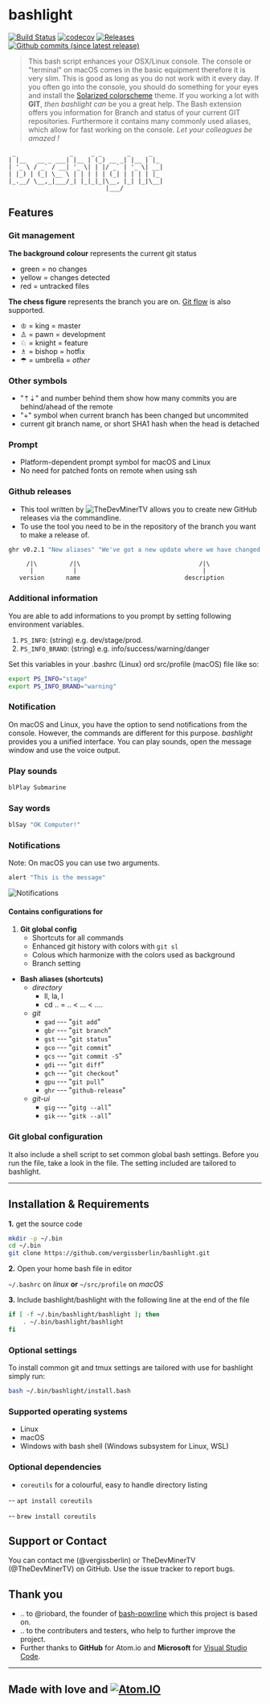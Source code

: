 

# bashlight

[![Build Status](https://travis-ci.org/vergissberlin/bashlight.svg?branch=master)](https://travis-ci.org/vergissberlin/bashlight)
[![codecov](https://codecov.io/gh/vergissberlin/bashlight/branch/master/graph/badge.svg)](https://codecov.io/gh/vergissberlin/bashlight)
[![Releases](https://img.shields.io/github/release/vergissberlin/bashlight.svg)](https://github.com/vergissberlin/bashlight/releases)
[![Github commits (since latest release)](https://img.shields.io/github/commits-since/vergissberlin/bashlight/latest.svg)](https://github.com/vergissberlin/bashlight/commits)

> This bash script enhances your OSX/Linux console.
> The console or "terminal" on macOS comes in the basic equipment therefore it is very slim. This is good as long as you do not work with it every day. If you often go into the console, you should do something for your eyes and install the [Solarized colorscheme](https://github.com/altercation/solarized) theme.
> If you working a lot with **GIT**, *then bashlight can* be you a great help. The Bash extension offers you information for Branch and status of your current GIT repositories.
> Furthermore it contains many commonly used aliases, which allow for fast working on the console. *Let your colleagues be amazed !*

```code
 _               _     _ _       _     _
| |__   __ _ ___| |__ | (_) __ _| |__ | |_
| '_ \ / _` / __| '_ \| | |/ _` | '_ \| __|
| |_) | (_| \__ \ | | | | | (_| | | | | |_
|_.__/ \__,_|___/_| |_|_|_|\__, |_| |_|\__|
                           |___/

```

## Features

### Git management

**The background colour** represents the current git status

- green = no changes
- yellow = changes detected
- red = untracked files

**The chess figure** represents the branch you are on. [Git flow](https://github.com/nvie/gitflow) is also supported.

- ♔ = king = master
- ♙ = pawn = development
- ♘ = knight = feature
- ♗ = bishop = hotfix
- ☂ = umbrella = *other*

### Other symbols

- "⇡⇣" and number behind them show how many commits you are behind/ahead of the remote
- "+"  symbol when current branch has been changed but uncommited
- current git branch name, or short SHA1 hash when the head is detached

### Prompt

- Platform-dependent prompt symbol for macOS and Linux
- No need for patched fonts on remote when using ssh

### Github releases

- This tool written by ![TheDevMinerTV](https://github.com/TheDevMinerTV) allows you to create new GitHub releases via the commandline.
- To use the tool you need to be in the repository of the branch you want to make a release of.

```bash
ghr v0.2.1 "New aliases" "We've got a new update where we have changed a lot of aliases"
```

         /|\         /|\                                 /|\
          |           |                                   |
       version      name                             description

### Additional information

You are able to add informations to you prompt by setting following environment variables.

1. ``PS_INFO``: (string) e.g. dev/stage/prod.
2. ``PS_INFO_BRAND``: (string) e.g. info/success/warning/danger

Set this variables in your .bashrc (Linux) ord src/profile (macOS) file like so:

```bash
export PS_INFO="stage"
export PS_INFO_BRAND="warning"
```

### Notification

On macOS and Linux, you have the option to send notifications from the console. However, the commands are different for this purpose. *bashlight* provides you a unified interface. You can play sounds, open the message window and use the voice output.

### Play sounds

```bash
blPlay Submarine
```

### Say words

```bash
blSay "OK Computer!"
```

### Notifications

Note: On macOS you can use two arguments.

```bash
alert "This is the message"
```

![Notifications](https://farm6.staticflickr.com/5568/15131688612_12f1cd7a2b_o.png)

#### Contains configurations for

1. **Git global config**
   - Shortcuts for all commands
   - Enhanced git history with colors with ```git sl```
   - Colous which harmonize with the colors used as background
   - Branch setting

- **Bash aliases (shortcuts)**
  - _directory_
    - ll, la, l
    - cd .. = .. < ... < ....
  - _git_
    - `gad` --- "`git add`"
    - `gbr` --- "`git branch`"
    - `gst` --- "`git status`"
    - `gco` --- "`git commit`"
    - `gcs` --- "`git commit -S`"
    - `gdi` --- "`git diff`"
    - `gch` --- "`git checkout`"
    - `gpu` --- "`git pull`"
    - `ghr` --- "`github-release`"
  - _git-ui_
    - `gig` --- "`gitg --all`"
    - `gik` --- "`gitk --all`"

### Git global configuration

It also include a shell script to set common global bash settings. Before you run the file, take a look in the file. The setting included are tailored to bashlight.

---

## Installation & Requirements

**1.** get the source code

```bash
mkdir -p ~/.bin
cd ~/.bin
git clone https://github.com/vergissberlin/bashlight.git
```

**2.** Open your home bash file in editor

``~/.bashrc`` on *linux* **or** ``~/src/profile`` on *macOS*

**3.** Include bashlight/bashlight with the following line at the end of the file

```bash
if [ -f ~/.bin/bashlight/bashlight ]; then
    . ~/.bin/bashlight/bashlight
fi
```

### Optional settings

To install common git and tmux settings are tailored with use for bashlight simply run:

```bash
bash ~/.bin/bashlight/install.bash
```

### Supported operating systems

- Linux
- macOS
- Windows with bash shell (Windows subsystem for Linux, WSL)

### Optional dependencies

- `coreutils` for a colourful, easy to handle directory listing

-- `apt install coreutils`

-- `brew install coreutils`

## Support or Contact

You can contact me (@vergissberlin) or TheDevMinerTV (@TheDevMinerTV) on GitHub. Use the issue tracker to report bugs.

## Thank you

- .. to @riobard, the founder of [bash-powrline](https://github.com/riobard/bash-powerline) which this project is based on.
- .. to the contributers and testers, who help to further improve the project.
- Further thanks to **GitHub** for Atom.io and **Microsoft** for [Visual Studio Code](https://code.visualstudio.com).

---

## Made with love and [![Atom.IO](http://github-atom-io-herokuapp-com.global.ssl.fastly.net/assets/logo-4e073dbd4c0ce67ece1b30a6b31253b9.png)](https://atom.io/)
